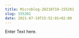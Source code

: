 ```yaml
---
title: Microblog-20210719-155201
slug: 155201
date: 2021-07-19T15:52:01+02:00
---
```


Enter Text here.
